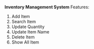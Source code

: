 **Inventory Management System**
Features:
1. Add Item
2. Search Item
3. Update Quantity
4. Update Item Name
5. Delete Item
6. Show All Item
